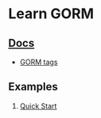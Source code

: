 # Learn GORM

## [Docs](./docs/)

* [GORM tags](./docs/gorm-tags.md)

## Examples

1. [Quick Start](./src/quick-start/)